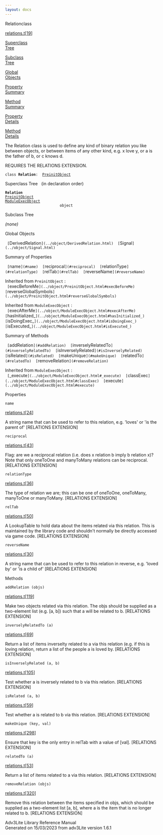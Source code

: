 ```yaml
---
layout: docs
---
```

<span class="title">Relation</span><span class="type">class</span>

[relations.t](../file/relations.t.html)\[[19](../source/relations.t.html#19)\]

[Superclass  
Tree](#_SuperClassTree_)

[Subclass  
Tree](#_SubClassTree_)

[Global  
Objects](#_ObjectSummary_)

[Property  
Summary](#_PropSummary_)

[Method  
Summary](#_MethodSummary_)

[Property  
Details](#_Properties_)

[Method  
Details](#_Methods_)



The Relation class is used to define any kind of binary relation you
like between objects, or between items of any other kind, e.g. x love y,
or a is the father of b, or c knows d.

REQUIRES THE RELATIONS EXTENSION.

`class `**`Relation`**` :   `[`PreinitObject`](../object/PreinitObject.html)



<span id="_SuperClassTree_"></span>



<span class="hdln">Superclass Tree</span>   (in declaration order)



**`Relation`**  
[`PreinitObject`](../object/PreinitObject.html)  
[`ModuleExecObject`](../object/ModuleExecObject.html)  
`                         object`  
<span id="_SubClassTree_"></span>



<span class="hdln">Subclass Tree</span>  



*(none)* <span id="_ObjectSummary_"></span>



<span class="hdln">Global Objects</span>  



` [`DerivedRelation`](../object/DerivedRelation.html)  [`Signal`](../object/Signal.html)  `
<span id="_PropSummary_"></span>



<span class="hdln">Summary of Properties</span>  



` [`name`](#name)  [`reciprocal`](#reciprocal)  [`relationType`](#relationType)  [`relTab`](#relTab)  [`reverseName`](#reverseName)  `

Inherited from `PreinitObject` :  
` [`execBeforeMe`](../object/PreinitObject.html#execBeforeMe)  [`reverseGlobalSymbols`](../object/PreinitObject.html#reverseGlobalSymbols)  `

Inherited from `ModuleExecObject` :  
` [`execAfterMe`](../object/ModuleExecObject.html#execAfterMe)  [`hasInitialized_`](../object/ModuleExecObject.html#hasInitialized_)  [`isDoingExec_`](../object/ModuleExecObject.html#isDoingExec_)  [`isExecuted_`](../object/ModuleExecObject.html#isExecuted_)  `

<span id="_MethodSummary_"></span>



<span class="hdln">Summary of Methods</span>  



` [`addRelation`](#addRelation)  [`inverselyRelatedTo`](#inverselyRelatedTo)  [`isInverselyRelated`](#isInverselyRelated)  [`isRelated`](#isRelated)  [`makeUnique`](#makeUnique)  [`relatedTo`](#relatedTo)  [`removeRelation`](#removeRelation)  `



Inherited from `ModuleExecObject` :  
` [`_execute`](../object/ModuleExecObject.html#_execute)  [`classExec`](../object/ModuleExecObject.html#classExec)  [`execute`](../object/ModuleExecObject.html#execute)  `

<span id="_Properties_"></span>



<span class="hdln">Properties</span>  



<span id="name"></span>

`name`

[relations.t](../file/relations.t.html)\[[24](../source/relations.t.html#24)\]



A string name that can be used to refer to this relation, e.g. 'loves'
or 'is the parent of' \[RELATIONS EXTENSION\]



<span id="reciprocal"></span>

`reciprocal`

[relations.t](../file/relations.t.html)\[[43](../source/relations.t.html#43)\]



Flag: are we a reciprocal relation (i.e. does x relation b imply b
relation x)? Note that only oneToOne and manyToMany relations can be
reciprocal. \[RELATIONS EXTENSION\]



<span id="relationType"></span>

`relationType`

[relations.t](../file/relations.t.html)\[[36](../source/relations.t.html#36)\]



The type of relation we are; this can be one of oneToOne, oneToMany,
manyToOne or manyToMany. \[RELATIONS EXTENSION\]



<span id="relTab"></span>

`relTab`

[relations.t](../file/relations.t.html)\[[50](../source/relations.t.html#50)\]



A LookupTable to hold data about the items related via this relation.
This is maintained by the library code and shouldn't normally be
directly accessed via game code. \[RELATIONS EXTENSION\]



<span id="reverseName"></span>

`reverseName`

[relations.t](../file/relations.t.html)\[[30](../source/relations.t.html#30)\]



A string name that can be used to refer to this relation in reverse,
e.g. 'loved by' or 'is a child of' \[RELATIONS EXTENSION\]



<span id="_Methods_"></span>



<span class="hdln">Methods</span>  



<span id="addRelation"></span>

`addRelation (objs)`

[relations.t](../file/relations.t.html)\[[119](../source/relations.t.html#119)\]



Make two objects related via this relation. The objs should be supplied
as a two-element list (e.g. \[a, b\]) such that a will be related to b.
\[RELATIONS EXTENSION\]



<span id="inverselyRelatedTo"></span>

`inverselyRelatedTo (a)`

[relations.t](../file/relations.t.html)\[[69](../source/relations.t.html#69)\]



Return a list of items inverselty related to a via this relation (e.g.
if this is loving relation, return a list of the people a is loved by.
\[RELATIONS EXTENSION\]



<span id="isInverselyRelated"></span>

`isInverselyRelated (a, b)`

[relations.t](../file/relations.t.html)\[[105](../source/relations.t.html#105)\]



Test whether a is inversely related to b via this relation. \[RELATIONS
EXTENSION\]



<span id="isRelated"></span>

`isRelated (a, b)`

[relations.t](../file/relations.t.html)\[[59](../source/relations.t.html#59)\]



Test whether a is related to b via this relation. \[RELATIONS
EXTENSION\]



<span id="makeUnique"></span>

`makeUnique (key, val)`

[relations.t](../file/relations.t.html)\[[298](../source/relations.t.html#298)\]



Ensure that key is the only entry in relTab with a value of \[val\].
\[RELATIONS EXTENSION\]



<span id="relatedTo"></span>

`relatedTo (a)`

[relations.t](../file/relations.t.html)\[[53](../source/relations.t.html#53)\]



Return a list of items related to a via this relation. \[RELATIONS
EXTENSION\]



<span id="removeRelation"></span>

`removeRelation (objs)`

[relations.t](../file/relations.t.html)\[[320](../source/relations.t.html#320)\]



Remove this relation between the items specified in objs, which should
be supplied as a two-element list \[a, b\], where a is the item that is
no longer related to b. \[RELATIONS EXTENSION\]





Adv3Lite Library Reference Manual  
Generated on 15/03/2023 from adv3Lite version 1.6.1


